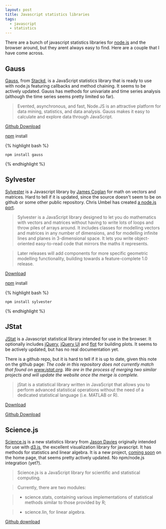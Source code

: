 ```yaml
---
layout: post
title: Javascript statistics libraries
tags: 
  - javascript
  - statistics
---
```


There are a bunch of javascript statistics libraries for [node.js](http://nodejs.org/) and the browser around, but they arent always easy to find. Here are a couple that I have come across.

## Gauss
[Gauss](https://github.com/stackd/gauss), from [Stackd](https://github.com/stackd), is a JavaScript statistics library that is ready to use with node.js featuring callbacks and method chaining. It seems to be actively updated. Gauss has methods for univariate and time series analysis (although the time series seems pretty limited so far).

> Evented, asynchronous, and fast, Node.JS is an attractive platform for data mining, statistics, and data analysis. Gauss makes it easy to calculate and explore data through JavaScript.

[Github Download](https://github.com/stackd/gauss)

[npm](http://search.npmjs.org/#/gauss) install

{% highlight bash %}

    npm install gauss

{% endhighlight %}

## Sylvester
[Sylvester](http://sylvester.jcoglan.com/) is a Javascript library by [James Coglan](http://blog.jcoglan.com/) for math on vectors and matrices. Hard to tell if it is updated, since the source doesn't seem to be on github or some other public repository. Chris Umbel has created [a node.js port](http://search.npmjs.org/#/sylvester).

> Sylvester is a JavaScript library designed to let you do mathematics with vectors and matrices without having to write lots of loops and throw piles of arrays around. It includes classes for modelling vectors and matrices in any number of dimensions, and for modelling infinite lines and planes in 3-dimensional space. It lets you write object-oriented easy-to-read code that mirrors the maths it represents. 

> Later releases will add components for more specific geometric modelling functionality, building towards a feature-complete 1.0 release.

[Download](http://sylvester.jcoglan.com/#download)

[npm](http://search.npmjs.org/#/sylvester) install

{% highlight bash %}

    npm install sylvester

{% endhighlight %}

## JStat
[JStat](http://www.jstat.org/) is a Javascript statistical library intended for use in the browser. It optionally includes [jQuery](http://jquery.com/), [jQuery UI](http://jqueryui.com/) and [flot](https://code.google.com/p/flot/) for building plots. It seems to be actively updated, but has no real documentation yet. 

There is a github repo, but it is hard to tell if it is up to date, given this note on the github page: *The code in this repository does not currently match that found on www.jstat.org. We are in the process of merging two similar projects and will update the website once the merge is complete.*

> jStat is a statistical library written in JavaScript that allows you to perform advanced statistical operations without the need of a dedicated statistical language (i.e. MATLAB or R).

[Download](http://www.jstat.org/download)

[Github Download](https://github.com/jstat/jstat)


## Science.js
[Science.js](https://github.com/jasondavies/science.js) is a new statistics library from [Jason Davies](http://www.jasondavies.com/) originally intended for use with [d3.js](http://mbostock.github.com/d3/), the excellent visualization library for javascript. It has methods for statistics and linear algebra. It is a new project, [coming soon](http://www.sciencejs.org/) on the home page, that seems pretty actively updated. No npm/node.js integration (yet?).

> Science.js is a JavaScript library for scientific and statistical computing. 

> Currently, there are two modules:

>   * science.stats, containing various implementations of statistical methods similar to those provided by R;

>   * science.lin, for linear algebra.

[Github download](https://github.com/jasondavies/science.js)